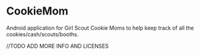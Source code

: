 CookieMom
=========
Android application for Girl Scout Cookie Moms to help keep track of all the cookies/cash/scouts/booths.   


//TODO ADD MORE INFO AND LICENSES
